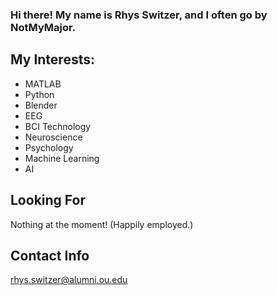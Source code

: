 ### Hi there! My name is Rhys Switzer, and I often go by NotMyMajor.

## My Interests:
* MATLAB
* Python
* Blender
* EEG
* BCI Technology
* Neuroscience
* Psychology
* Machine Learning
* AI

## Looking For
Nothing at the moment! (Happily employed.)

## Contact Info
rhys.switzer@alumni.ou.edu


<!---
NotMyMajor/NotMyMajor is a ✨ special ✨ repository because its `README.md` (this file) appears on your GitHub profile.
You can click the Preview link to take a look at your changes.
--->
